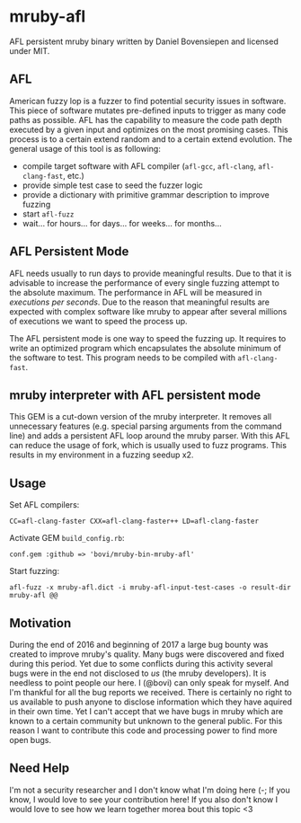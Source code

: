 # mruby-afl

AFL persistent mruby binary written by Daniel Bovensiepen and licensed under MIT.

## AFL

American fuzzy lop is a fuzzer to find potential security issues in software. This piece of software mutates pre-defined inputs to trigger as many code paths as possible. AFL has the capability to measure the code path depth executed by a given input and optimizes on the most promising cases. This process is to a certain extend random and to a certain extend evolution. The general usage of this tool is as following:

* compile target software with AFL compiler (```afl-gcc```, ```afl-clang```, ```afl-clang-fast```, etc.)
* provide simple test case to seed the fuzzer logic
* provide a dictionary with primitive grammar description to improve fuzzing
* start ```afl-fuzz```
* wait... for hours... for days... for weeks... for months... 

## AFL Persistent Mode

AFL needs usually to run days to provide meaningful results. Due to that it is advisable to increase the performance of every single fuzzing attempt to the absolute maximum. The performance in AFL will be measured in *executions per seconds*. Due to the reason that meaningful results are expected with complex software like mruby to appear after several millions of executions we want to speed the process up.

The AFL persistent mode is one way to speed the fuzzing up. It requires to write an optimized program which encapsulates the absolute minimum of the software to test. This program needs to be compiled with ```afl-clang-fast```.

## mruby interpreter with AFL persistent mode

This GEM is a cut-down version of the mruby interpreter. It removes all unnecessary features (e.g. special parsing arguments from the command line) and adds a persistent AFL loop around the mruby parser. With this AFL can reduce the usage of fork, which is usually used to fuzz programs. This results in my environment in a fuzzing seedup x2.

## Usage

Set AFL compilers:

``
CC=afl-clang-faster
CXX=afl-clang-faster++
LD=afl-clang-faster
``

Activate GEM ```build_config.rb```:

```
conf.gem :github => 'bovi/mruby-bin-mruby-afl'
```

Start fuzzing:

```
afl-fuzz -x mruby-afl.dict -i mruby-afl-input-test-cases -o result-dir mruby-afl @@
```

## Motivation

During the end of 2016 and beginning of 2017 a large bug bounty was created to improve mruby's quality. Many bugs were discovered and fixed during this period. Yet due to some conflicts during this activity several bugs were in the end not disclosed to *us* (the mruby developers). It is needless to point people our here. I (@bovi) can only speak for myself. And I'm thankful for all the bug reports we received. There is certainly no right to us available to push anyone to disclose information which they have aquired in their own time. Yet I can't accept that we have bugs in mruby which are known to a certain community but unknown to the general public. For this reason I want to contribute this code and processing power to find more open bugs.

## Need Help

I'm not a security researcher and I don't know what I'm doing here (-; If you know, I would love to see your contribution here! If you also don't know I would love to see how we learn together morea bout this topic <3
